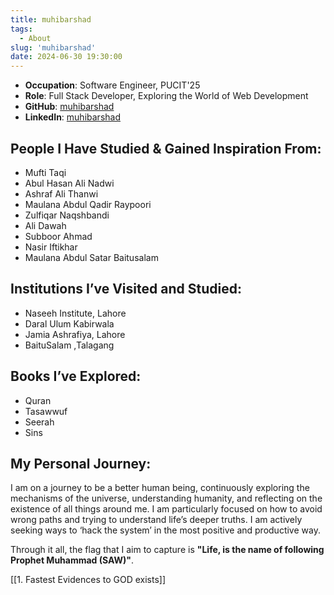 ```yaml
---
title: muhibarshad
tags:
  - About
slug: 'muhibarshad'
date: 2024-06-30 19:30:00
---
```


- **Occupation**: Software Engineer, PUCIT'25
- **Role**: Full Stack Developer, Exploring the World of Web Development
- **GitHub**: [muhibarshad](https://github.com/muhibarshad)
- **LinkedIn**: [muhibarshad](https://www.linkedin.com/in/muhibarshad)

## People I Have Studied & Gained Inspiration From:

- Mufti Taqi
- Abul Hasan Ali Nadwi
- Ashraf Ali Thanwi
- Maulana Abdul Qadir Raypoori
- Zulfiqar Naqshbandi
- Ali Dawah
- Subboor Ahmad
- Nasir Iftikhar
- Maulana Abdul Satar Baitusalam

## Institutions I’ve Visited and Studied:

- Naseeh Institute, Lahore
- Daral Ulum Kabirwala
- Jamia Ashrafiya, Lahore
- BaituSalam ,Talagang

## Books I’ve Explored:

- Quran
- Tasawwuf
- Seerah
- Sins

## My Personal Journey:

I am on a journey to be a better human being, continuously exploring the mechanisms of the universe, understanding humanity, and reflecting on the existence of all things around me. I am particularly focused on how to avoid wrong paths and trying to understand life’s deeper truths. I am actively seeking ways to ‘hack the system’ in the most positive and productive way.

Through it all, the flag that I aim to capture is **"Life, is the name of following Prophet Muhammad (SAW)"**.

[[1. Fastest Evidences to GOD exists]]
